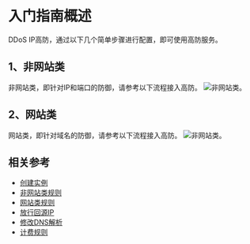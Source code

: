# 入门指南概述

DDoS IP高防，通过以下几个简单步骤进行配置，即可使用高防服务。

## 1、非网站类

非网站类，即针对IP和端口的防御，请参考以下流程接入高防。
![非网站类](https://github.com/jdcloudcom/cn/blob/edit/image/Advanced%20Anti-DDoS/rules01.png)。

## 2、网站类

网站类，即针对域名的防御，请参考以下流程接入高防。
![非网站类](https://github.com/jdcloudcom/cn/blob/edit/image/Advanced%20Anti-DDoS/rules02.png)。

## 相关参考
- [创建实例](Create-Instance.md)
- [非网站类规则](Non-Web-Service-Forwarding-Rule.md)
- [网站类规则](Web-Service-Forwarding-Rule.md)
- [放行回源IP](Whitelist-local-IP-subnet.md)
- [修改DNS解析](Update-DNS-Settings.md)
- [计费规则](../Pricing/Billing-Rules.md)

